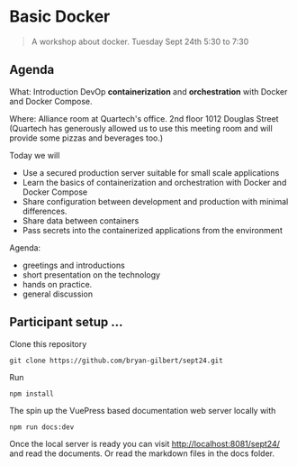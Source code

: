 # Basic Docker

> A workshop about docker. 
> Tuesday Sept 24th 5:30 to 7:30

## Agenda

What: Introduction DevOp **containerization** and **orchestration** with Docker and Docker Compose.

Where: Alliance room at Quartech's office. 2nd floor 1012 Douglas Street (Quartech has generously allowed us to use this
meeting room and will provide some pizzas and beverages too.)

Today we will 
- Use a secured production server suitable for small scale applications
- Learn the basics of containerization and orchestration with Docker and Docker Compose
- Share configuration between development and production with minimal differences.
- Share data between containers
- Pass secrets into the containerized applications from the environment

Agenda:
- greetings and introductions
- short presentation on the technology
- hands on practice. 
- general discussion

## Participant setup ...

Clone this repository
```
git clone https://github.com/bryan-gilbert/sept24.git
```

Run 
```
npm install
```
  
The spin up the VuePress based documentation web server locally with

```
npm run docs:dev
```
  
Once the local server is ready you can visit [http://localhost:8081/sept24/](http://localhost:8081/sept24/)
and read the documents.  Or read the markdown files in the docs folder.
 
